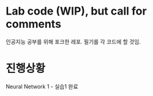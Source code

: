 # Lab code (WIP), but call for comments

인공지능 공부를 위해 포크한 레포. 필기를 각 코드에 할 것임.

# 진행상황
Neural Network 1 - 실습1 완료